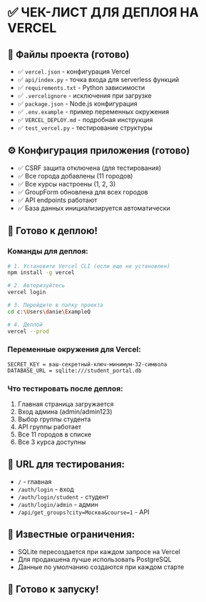 # ✅ ЧЕК-ЛИСТ ДЛЯ ДЕПЛОЯ НА VERCEL

## 📁 Файлы проекта (готово)
- ✅ `vercel.json` - конфигурация Vercel
- ✅ `api/index.py` - точка входа для serverless функций
- ✅ `requirements.txt` - Python зависимости
- ✅ `.vercelignore` - исключения при загрузке
- ✅ `package.json` - Node.js конфигурация
- ✅ `.env.example` - пример переменных окружения
- ✅ `VERCEL_DEPLOY.md` - подробная инструкция
- ✅ `test_vercel.py` - тестирование структуры

## ⚙️ Конфигурация приложения (готово)
- ✅ CSRF защита отключена (для тестирования)
- ✅ Все города добавлены (11 городов)
- ✅ Все курсы настроены (1, 2, 3)
- ✅ GroupForm обновлена для всех городов
- ✅ API endpoints работают
- ✅ База данных инициализируется автоматически

## 🚀 Готово к деплою!

### Команды для деплоя:

```bash
# 1. Установите Vercel CLI (если еще не установлен)
npm install -g vercel

# 2. Авторизуйтесь
vercel login

# 3. Перейдите в папку проекта
cd c:\Users\danie\ExampleQ

# 4. Деплой
vercel --prod
```

### Переменные окружения для Vercel:
```
SECRET_KEY = ваш-секретный-ключ-минимум-32-символа
DATABASE_URL = sqlite:///student_portal.db
```

### Что тестировать после деплоя:
1. Главная страница загружается
2. Вход админа (admin/admin123)
3. Выбор группы студента
4. API группы работает
5. Все 11 городов в списке
6. Все 3 курса доступны

## 🎯 URL для тестирования:
- `/` - главная
- `/auth/login` - вход
- `/auth/login/student` - студент
- `/auth/login/admin` - админ
- `/api/get_groups?city=Москва&course=1` - API

## 🚨 Известные ограничения:
- SQLite пересоздается при каждом запросе на Vercel
- Для продакшена лучше использовать PostgreSQL
- Данные по умолчанию создаются при каждом старте

## 🎉 Готово к запуску!
